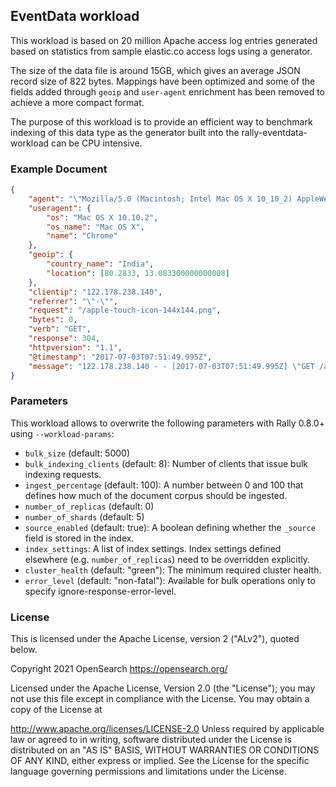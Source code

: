 ## EventData workload

This workload is based on 20 million Apache access log entries generated based on statistics from sample
elastic.co access logs using a generator.

The size of the data file is around 15GB, which gives an average JSON record size of 822 bytes. Mappings have been optimized and some of the fields added through `geoip` and `user-agent` enrichment has been removed to achieve a more compact format.

The purpose of this workload is to provide an efficient way to benchmark indexing of this data type as the generator built into the rally-eventdata-workload can be CPU intensive.

### Example Document

```json
{
	"agent": "\"Mozilla/5.0 (Macintosh; Intel Mac OS X 10_10_2) AppleWebKit/537.36 (KHTML, like Gecko) Chrome/48.0.2564.116 Safari/537.36\"",
	"useragent": {
		"os": "Mac OS X 10.10.2",
		"os_name": "Mac OS X",
		"name": "Chrome"
	},
	"geoip": {
		"country_name": "India",
		"location": [80.2833, 13.083300000000008]
	},
	"clientip": "122.178.238.140",
	"referrer": "\"-\"",
	"request": "/apple-touch-icon-144x144.png",
	"bytes": 0,
	"verb": "GET",
	"response": 304,
	"httpversion": "1.1",
	"@timestamp": "2017-07-03T07:51:49.995Z",
	"message": "122.178.238.140 - - [2017-07-03T07:51:49.995Z] \"GET /apple-touch-icon-144x144.png HTTP/1.1\" 304 0 \"-\" \"-\" \"Mozilla/5.0 (Macintosh; Intel Mac OS X 10_10_2) AppleWebKit/537.36 (KHTML, like Gecko) Chrome/48.0.2564.116 Safari/537.36\""
}
```

### Parameters

This workload allows to overwrite the following parameters with Rally 0.8.0+ using `--workload-params`:

* `bulk_size` (default: 5000)
* `bulk_indexing_clients` (default: 8): Number of clients that issue bulk indexing requests.
* `ingest_percentage` (default: 100): A number between 0 and 100 that defines how much of the document corpus should be ingested.
* `number_of_replicas` (default: 0)
* `number_of_shards` (default: 5)
* `source_enabled` (default: true): A boolean defining whether the `_source` field is stored in the index.
* `index_settings`: A list of index settings. Index settings defined elsewhere (e.g. `number_of_replicas`) need to be overridden explicitly.
* `cluster_health` (default: "green"): The minimum required cluster health.
* `error_level` (default: "non-fatal"): Available for bulk operations only to specify ignore-response-error-level.

### License

This is licensed under the Apache License, version 2 ("ALv2"), quoted below.

Copyright 2021 OpenSearch https://opensearch.org/

Licensed under the Apache License, Version 2.0 (the "License"); you may not use this file except in compliance with the License. You may obtain a copy of the License at

http://www.apache.org/licenses/LICENSE-2.0
Unless required by applicable law or agreed to in writing, software distributed under the License is distributed on an "AS IS" BASIS, WITHOUT WARRANTIES OR CONDITIONS OF ANY KIND, either express or implied. See the License for the specific language governing permissions and limitations under the License.
